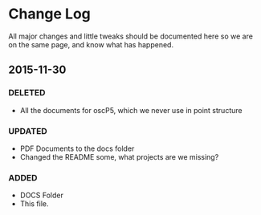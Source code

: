 # Change Log
All major changes and little tweaks should be documented here so we are on the same page, and know what has happened.

## 2015-11-30
### DELETED
 - All the documents for oscP5, which we never use in point structure

### UPDATED
 - PDF Documents to the docs folder
 - Changed the README some, what projects are we missing?

### ADDED
 - DOCS Folder
 - This file.